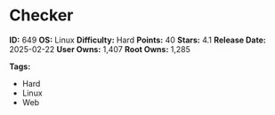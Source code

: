 # Checker

**ID:** 649
**OS:** Linux
**Difficulty:** Hard
**Points:** 40
**Stars:** 4.1
**Release Date:** 2025-02-22
**User Owns:** 1,407
**Root Owns:** 1,285

**Tags:**
- Hard
- Linux
- Web

